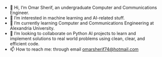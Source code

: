 - 👋 Hi, I’m Omar Sherif, an undergraduate Computer and Communications Engineer.
- 👀 I’m interested in machine learning and AI-related stuff.
- 🌱 I’m currently learning Computer and Communications Engineering at Alexandria University.
- 💞️ I’m looking to collaborate on Python AI projects to learn and implement solutions to real world problems using clean, clear, and efficient code.
- 📫 How to reach me: through email omarsherif74@hotmail.com

<!---
omarsherif74/omarsherif74 is a ✨ special ✨ repository because its `README.md` (this file) appears on your GitHub profile.
You can click the Preview link to take a look at your changes.
--->
